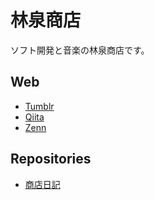 # 林泉商店

ソフト開発と音楽の林泉商店です。

## Web

* [Tumblr](https://linquanstudio.tumblr.com/)
* [Qiita](https://qiita.com/linquanstudio)
* [Zenn](https://zenn.dev/linquanstudio)

## Repositories

* [商店日記](https://github.com/linquanstudio/diary)
